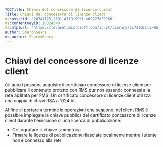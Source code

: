 ```yaml
---
TOCTitle: Chiavi del concessore di licenze client
Title: Chiavi del concessore di licenze client
ms:assetid: '28781125-2692-4ff9-99b1-e09227d72966'
ms:contentKeyID: 18824540
ms:mtpsurl: 'https://technet.microsoft.com/it-it/library/Cc720221(v=WS.10)'
author: SharonSears
ms.author: SharonSears
---
```


Chiavi del concessore di licenze client
=======================================

Gli autori possono acquisire il certificato concessore di licenze client per pubblicare il contenuto protetto con RMS pur non essendo connessi alla rete abilitata per RMS. Un certificato concessore di licenze client utilizza una coppia di chiavi RSA a 1024 bit.

Al fine di portare a termine le operazioni che seguono, nel client RMS è possibile impiegare la chiave pubblica del certificato concessore di licenze client durante l'emissione di una licenza di pubblicazione:

-   Crittografare la chiave simmetrica.
-   Firmare le licenze di pubblicazione rilasciate localmente mentre l'utente non è connesso alla rete.
